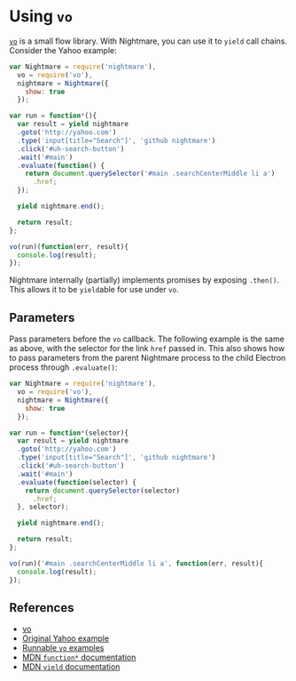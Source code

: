 # Using `vo`

[`vo`](https://github.com/lapwinglabs/vo) is a small flow library.  With Nightmare, you can use it to `yield` call chains.  Consider the Yahoo example:

```js
var Nightmare = require('nightmare'),
  vo = require('vo'),
  nightmare = Nightmare({
    show: true
  });

var run = function*(){
  var result = yield nightmare
  .goto('http://yahoo.com')
  .type('input[title="Search"]', 'github nightmare')
  .click('#uh-search-button')
  .wait('#main')
  .evaluate(function() {
    return document.querySelector('#main .searchCenterMiddle li a')
      .href;
  });

  yield nightmare.end();

  return result;
};

vo(run)(function(err, result){
  console.log(result);
});
```

Nightmare internally (partially) implements promises by exposing `.then()`.  This allows it to be `yield`able for use under `vo`.

## Parameters
Pass parameters before the `vo` callback.  The following example is the same as above, with the selector for the link `href` passed in.  This also shows how to pass parameters from the parent Nightmare process to the child Electron process through `.evaluate()`:

```js
var Nightmare = require('nightmare'),
  vo = require('vo'),
  nightmare = Nightmare({
    show: true
  });

var run = function*(selector){
  var result = yield nightmare
  .goto('http://yahoo.com')
  .type('input[title="Search"]', 'github nightmare')
  .click('#uh-search-button')
  .wait('#main')
  .evaluate(function(selector) {
    return document.querySelector(selector)
      .href;
  }, selector);

  yield nightmare.end();

  return result;
};

vo(run)('#main .searchCenterMiddle li a', function(err, result){
  console.log(result);
});
```

## References
- [vo](https://github.com/lapwinglabs/vo)
- [Original Yahoo example](https://github.com/segmentio/nightmare#examples)
- [Runnable `vo` examples](https://github.com/rosshinkley/nightmare-examples/examples/beginner/vo)
- [MDN `function*` documentation](https://developer.mozilla.org/en-US/docs/Web/JavaScript/Reference/Statements/function*)
- [MDN `yield` documentation](https://developer.mozilla.org/en-US/docs/Web/JavaScript/Reference/Operators/yield)
